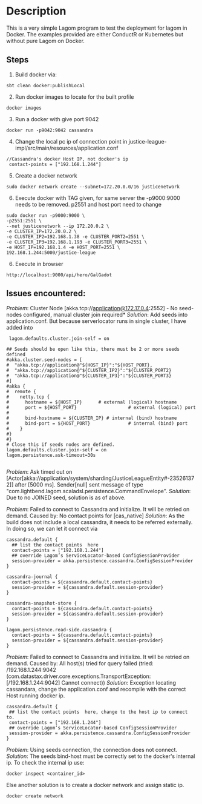 # Description
This is a very simple Lagom program to test the deployment for lagom in Docker. The examples provided are either ConductR or Kubernetes but without pure Lagom on Docker.

## Steps
 1. Build docker via:
```
sbt clean docker:publishLocal
```
 2. Run docker images to locate for the built profile
```
docker images
```
 3. Run a docker with give port 9042
```
docker run -p9042:9042 cassandra
```
 4. Change the local pc ip of connection point in justice-league-impl/src/main/resources/application.conf
```
//Cassandra's docker Host IP, not docker's ip
 contact-points = ["192.168.1.244"]
```
 5. Create a docker network
```
sudo docker network create --subnet=172.20.0.0/16 justicenetwork
```
 6. Execute docker with TAG given, for same server the -p9000:9000 needs to be removed. p2551 and host port need to change
```
sudo docker run -p9000:9000 \
-p2551:2551 \
--net justicenetwork --ip 172.20.0.2 \
-e CLUSTER_IP=172.20.0.2 \
-e CLUSTER_IP2=192.168.1.38 -e CLUSTER_PORT2=2551 \
-e CLUSTER_IP3=192.168.1.193 -e CLUSTER_PORT3=2551 \
-e HOST_IP=192.168.1.4 -e HOST_PORT=2551 \
192.168.1.244:5000/justice-league
```
 6. Execute in browser
```
http://localhost:9000/api/hero/GalGadot
```

## Issues encountered:
 *Problem*: Cluster Node [akka.tcp://application@172.17.0.4:2552] - No seed-nodes configured, manual cluster join required*
 *Solution*: Add seeds into application.conf. But because serverlocator runs in single cluster, I have added into
```
 lagom.defaults.cluster.join-self = on

## Seeds should be open like this, there must be 2 or more seeds defined
#akka.cluster.seed-nodes = [
#  "akka.tcp://application@"${HOST_IP}":"${HOST_PORT},
#  "akka.tcp://application@"${CLUSTER_IP2}":"${CLUSTER_PORT2}
#  "akka.tcp://application@"${CLUSTER_IP3}":"${CLUSTER_PORT3}
#]
#akka {
#  remote {
#    netty.tcp {
#      hostname = ${HOST_IP}      # external (logical) hostname
#      port = ${HOST_PORT}                   # external (logical) port
#
#      bind-hostname = ${CLUSTER_IP} # internal (bind) hostname
#      bind-port = ${HOST_PORT}              # internal (bind) port
#    }
#}
#}
# Close this if seeds nodes are defined.
lagom.defaults.cluster.join-self = on
lagom.persistence.ask-timeout=30s


```

*Problem*: Ask timed out on [Actor[akka://application/system/sharding/JusticeLeagueEntity#-235261372]] after [5000 ms]. Sender[null] sent message of type "com.lightbend.lagom.scaladsl.persistence.CommandEnvelope".
*Solution*: Due to no JOINED seed, solution is as of above.

*Problem*: Failed to connect to Cassandra and initialize. It will be retried on demand. Caused by: No contact points for [cas_native]
*Solution*: As the build does not include a local cassandra, it needs to be referred externally. In doing so, we can let it connect via
```
cassandra.default {
  ## list the contact points  here
  contact-points = ["192.168.1.244"]
  ## override Lagom’s ServiceLocator-based ConfigSessionProvider
  session-provider = akka.persistence.cassandra.ConfigSessionProvider
}

cassandra-journal {
  contact-points = ${cassandra.default.contact-points}
  session-provider = ${cassandra.default.session-provider}
}

cassandra-snapshot-store {
  contact-points = ${cassandra.default.contact-points}
  session-provider = ${cassandra.default.session-provider}
}

lagom.persistence.read-side.cassandra {
  contact-points = ${cassandra.default.contact-points}
  session-provider = ${cassandra.default.session-provider}
}

```

*Problem*: Failed to connect to Cassandra and initialize. It will be retried on demand. Caused by: All host(s) tried for query failed (tried: /192.168.1.244:9042 (com.datastax.driver.core.exceptions.TransportException: [/192.168.1.244:9042] Cannot connect))
*Solution*: Exception locating cassandara, change the application.conf and recompile with the correct Host running docker ip.
```
cassandra.default {
 ## list the contact points  here, change to the host ip to connect to.
 contact-points = ["192.168.1.244"]
 ## override Lagom’s ServiceLocator-based ConfigSessionProvider
 session-provider = akka.persistence.cassandra.ConfigSessionProvider
}
```

*Problem*: Using seeds connection, the connection does not connect.
*Solution*: The seeds bind-host must be correctly set to the docker's internal ip. To check the internal ip use:
```
docker inspect <container_id>
```
Else another solution is to create a docker network and assign static ip.
```
docker create network
```
